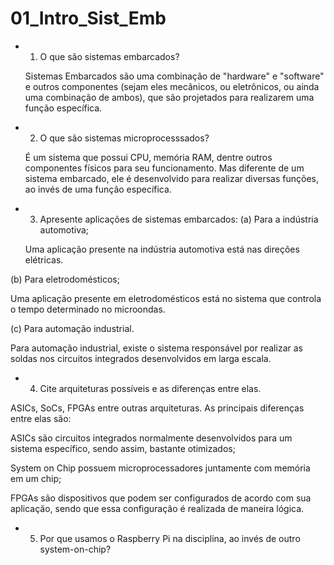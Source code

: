 # 01_Intro_Sist_Emb

- 1. O que são sistemas embarcados?

  Sistemas Embarcados são uma combinação de "hardware" e "software" e outros componentes (sejam eles mecânicos, ou eletrônicos, ou ainda uma combinação de ambos), que são projetados para realizarem uma função específica.

- 2. O que são sistemas microprocesssados?

  É um sistema que possui CPU, memória RAM, dentre outros componentes físicos para seu funcionamento. Mas diferente de um sistema embarcado, ele é desenvolvido para realizar diversas funções, ao invés de uma função específica.

- 3.  Apresente aplicações de sistemas embarcados:
(a) Para a indústria automotiva;

  Uma aplicação presente na indústria automotiva está nas direções elétricas.

(b) Para eletrodomésticos; 

  Uma aplicação presente em eletrodomésticos está no sistema que controla o tempo determinado no microondas.

(c) Para automação industrial.

  Para automação industrial, existe o sistema responsável por realizar as soldas nos circuitos integrados desenvolvidos em larga escala.

- 4. Cite arquiteturas possíveis e as diferenças entre elas.

ASICs, SoCs, FPGAs entre outras arquiteturas. As principais diferenças entre elas são:

ASICs são circuitos integrados normalmente desenvolvidos para um sistema específico, sendo assim, bastante otimizados;

System on Chip possuem microprocessadores juntamente com memória em um chip;

FPGAs são dispositivos que podem ser configurados de acordo com sua aplicação, sendo que essa configuração é realizada de maneira lógica. 

- 5. Por que usamos o Raspberry Pi na disciplina, ao invés de outro system-on-chip?

